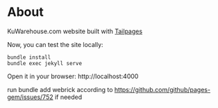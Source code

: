 # About

KuWarehouse.com website built with [Tailpages](https://github.com/harrywang/tailpages)

Now, you can test the site locally:

```
bundle install
bundle exec jekyll serve
```

Open it in your browser: http://localhost:4000

run bundle add webrick according to https://github.com/github/pages-gem/issues/752 if needed
